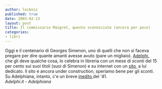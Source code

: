 ```yaml
---
author: leibniz
published: true
date: 2003-02-13
layout: post
title: Il commissario Maigret, questo sconosciuto (ancora per poco) 
categories:
- libri
---
```


Oggi e il centenario di Georges Simenon, uno di quelli che non si faceva pregare per dire quante amanti avesse avuto (pare un migliaio). [Adelphi](http://www.adelphi.it/), che gli deve qualche cosa, lo celebra in libreria con un mese di sconti del 15 per cento sui suoi titoli (suoi di Simenon) e su internet con un  [sito ](http://www.leinchiestedimaigret.it/) a lui dedicato. Il sito e ancora under construction, speriamo bene per gli sconti. Su Adelphiana, intanto, c'e un breve  [inedito ](http://www.adelphiana.it/2003/flipke.htm)del '41.  
*Adelphi.it - Adelphiana*